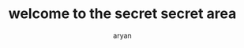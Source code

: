 ---
layout: ../../layouts/MDPostLayout.astro
title: 'welcome to the secret secret area'
pubDate: '2024-01-24'
description: 'secret uwu'
author: aryan
image:
    url: '/public/post-1.png'
    alt: 'boooo'
tags: ["sean","test"]
---